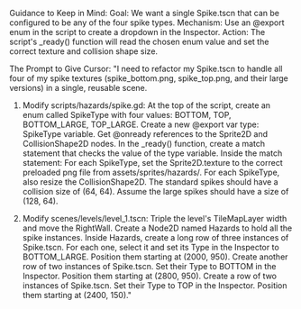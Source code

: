 
Guidance to Keep in Mind:
Goal: We want a single Spike.tscn that can be configured to be any of the four spike types.
Mechanism: Use an @export enum in the script to create a dropdown in the Inspector.
Action: The script's _ready() function will read the chosen enum value and set the correct texture and collision shape size.

The Prompt to Give Cursor:
"I need to refactor my Spike.tscn to handle all four of my spike textures (spike_bottom.png, spike_top.png, and their large versions) in a single, reusable scene.

1. Modify scripts/hazards/spike.gd:
    At the top of the script, create an enum called SpikeType with four values: BOTTOM, TOP, BOTTOM_LARGE, TOP_LARGE.
    Create a new @export var type: SpikeType variable.
    Get @onready references to the Sprite2D and CollisionShape2D nodes.
    In the _ready() function, create a match statement that checks the value of the type variable.
    Inside the match statement:
    For each SpikeType, set the Sprite2D.texture to the correct preloaded png file from assets/sprites/hazards/.
    For each SpikeType, also resize the CollisionShape2D. The standard spikes should have a collision size of (64, 64). Assume the large spikes should have a size of (128, 64).

2. Modify scenes/levels/level_1.tscn:
    Triple the level's TileMapLayer width and move the RightWall.
    Create a Node2D named Hazards to hold all the spike instances.
    Inside Hazards, create a long row of three instances of Spike.tscn. For each one, select it and set its Type in the Inspector to BOTTOM_LARGE. Position them starting at (2000, 950).
    Create another row of two instances of Spike.tscn. Set their Type to BOTTOM in the Inspector. Position them starting at (2800, 950).
    Create a row of two instances of Spike.tscn. Set their Type to TOP in the Inspector. Position them starting at (2400, 150)."